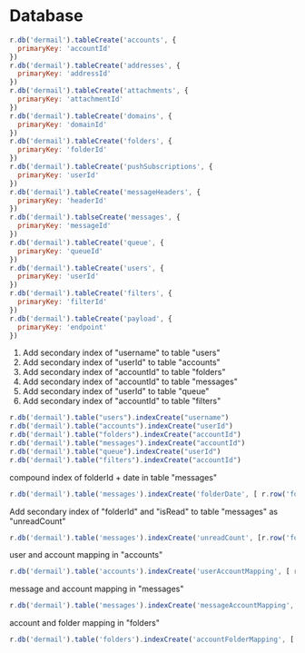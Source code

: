 # Database

```javascript
r.db('dermail').tableCreate('accounts', {
  primaryKey: 'accountId'
})
r.db('dermail').tableCreate('addresses', {
  primaryKey: 'addressId'
})
r.db('dermail').tableCreate('attachments', {
  primaryKey: 'attachmentId'
})
r.db('dermail').tableCreate('domains', {
  primaryKey: 'domainId'
})
r.db('dermail').tableCreate('folders', {
  primaryKey: 'folderId'
})
r.db('dermail').tableCreate('pushSubscriptions', {
  primaryKey: 'userId'
})
r.db('dermail').tableCreate('messageHeaders', {
  primaryKey: 'headerId'
})
r.db('dermail').tablseCreate('messages', {
  primaryKey: 'messageId'
})
r.db('dermail').tableCreate('queue', {
  primaryKey: 'queueId'
})
r.db('dermail').tableCreate('users', {
  primaryKey: 'userId'
})
r.db('dermail').tableCreate('filters', {
  primaryKey: 'filterId'
})
r.db('dermail').tableCreate('payload', {
  primaryKey: 'endpoint'
})
```


1. Add secondary index of "username" to table "users"
2. Add secondary index of "userId" to table "accounts"
3. Add secondary index of "accountId" to table "folders"
4. Add secondary index of "accountId" to table "messages"
5. Add secondary index of "userId" to table "queue"
6. Add secondary index of "accountId" to table "filters"

```javascript
r.db('dermail').table("users").indexCreate("username")
r.db('dermail').table("accounts").indexCreate("userId")
r.db('dermail').table("folders").indexCreate("accountId")
r.db('dermail').table("messages").indexCreate("accountId")
r.db('dermail').table("queue").indexCreate("userId")
r.db('dermail').table("filters").indexCreate("accountId")
```


compound index of folderId + date in table "messages"
```javascript
r.db('dermail').table('messages').indexCreate('folderDate', [ r.row('folderId'),  r.row('date')])
```

Add secondary index of "folderId" and "isRead" to table "messages" as "unreadCount"
```javascript
r.db('dermail').table('messages').indexCreate('unreadCount', [r.row('folderId'), r.row('isRead')])
```

user and account mapping in "accounts"
```javascript
r.db('dermail').table('accounts').indexCreate('userAccountMapping', [ r.row('userId'),  r.row('accountId')])
```

message and account mapping in "messages"
```javascript
r.db('dermail').table('messages').indexCreate('messageAccountMapping', [r.row('messageId'), r.row('accountId')])
```

account and folder mapping in "folders"
```javascript
r.db('dermail').table('folders').indexCreate('accountFolderMapping', [ r.row('accountId'),  r.row('folderId')])
```
